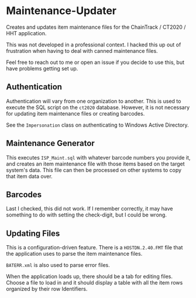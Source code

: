 # Maintenance-Updater
Creates and updates item maintenance files for the ChainTrack / CT2020 / HHT application.

This was not developed in a professional context. I hacked this up
out of frustration when having to deal with canned maintenance files.

Feel free to reach out to me or open an issue if you decide to use this,
but have problems getting set up.

## Authentication

Authentication will vary from one organization to another. This is used
to execute the SQL script on the `ct2020` database. However, it is not 
necessary for updating item maintenance files or creating barcodes.

See the `Impersonation` class on authenticating to Windows Active Directory.

## Maintenance Generator

This executes `ISP_Maint.sql` with whatever barcode numbers you provide it,
and creates an item maintenance file with those items based on the target 
system's data. This file can then be processed on other systems to copy 
that item data over.

## Barcodes

Last I checked, this did not work. If I remember correctly, it 
may have something to do with setting the check-digit, but I could be wrong.

## Updating Files

This is a configuration-driven feature. There is a `HOSTDN.2.40.FMT` file 
that the application uses to parse the item maintenance files.

`BATERR.xml` is also used to parse error files.

When the application loads up, there should be a tab for editing files.
Choose a file to load in and it should display a table with all the 
item rows organized by their row Identifiers.
